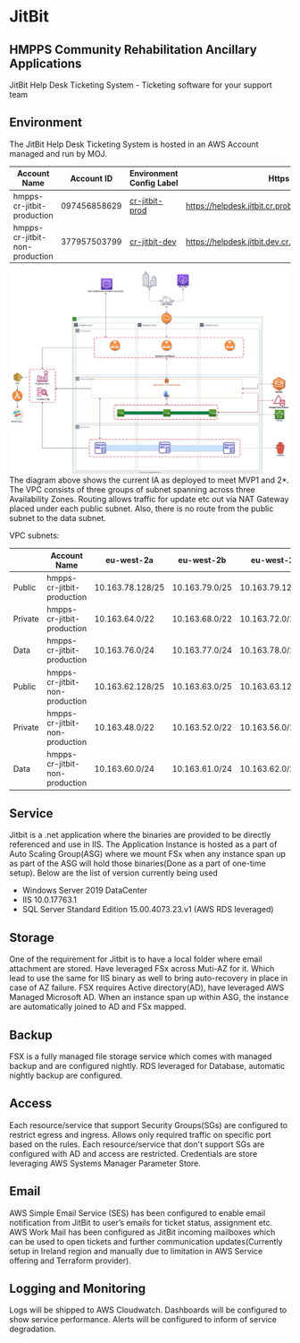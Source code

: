 # JitBit
## HMPPS Community Rehabilitation Ancillary Applications

JitBit Help Desk Ticketing System - Ticketing software for your support team

## Environment

The JitBit Help Desk Ticketing System is hosted in an AWS Account managed and run by MOJ.


|   Account Name      	| Account ID       	| Environment Config Label 	| Https Endpoint | Http Endpoint |
|--------- 	|------------------	|----------------	|----------------	| ----------------	| 
| hmpps-cr-jitbit-production	| 097456858629 	| [cr-jitbit-prod](https://github.com/ministryofjustice/hmpps-env-configs/tree/master/cr-jitbit-prod) 	| https://helpdesk.jitbit.cr.probation.service.justice.gov.uk/  |  http://helpdesk.jitbit.cr.probation.service.justice.gov.uk/ |
| hmpps-cr-jitbit-non-production    | 377957503799   	| [cr-jitbit-dev](https://github.com/ministryofjustice/hmpps-env-configs/tree/master/cr-jitbit-dev) 	| https://helpdesk.jitbit.dev.cr.probation.service.justice.gov.uk | http://helpdesk.jitbit.dev.cr.probation.service.justice.gov.uk/ |



![ia-diagram](./diagrams/JitBit_Community_Rehabilitation_Ancillary_Applications.svg)
The diagram above shows the current IA as deployed to meet MVP1 and 2*. The VPC consists of three groups of subnet spanning across three Availability Zones. Routing allows traffic for update etc out via NAT Gateway placed under each public subnet. Also, there is no route from the public subnet to the data subnet.

VPC subnets:

|         	| Account Name                    | eu-west-2a       	| eu-west-2b     	| eu-west-2c      	|
|---------	|-------------------------------- |------------------	|----------------	|------------------	|
| Public  	| hmpps-cr-jitbit-production      | 10.163.78.128/25	| 10.163.79.0/25	| 10.163.79.128/25 	|
| Private 	| hmpps-cr-jitbit-production      | 10.163.64.0/22  	| 10.163.68.0/22 	| 10.163.72.0/22   	|
| Data    	| hmpps-cr-jitbit-production      | 10.163.76.0/24   	| 10.163.77.0/24 	| 10.163.78.0/25   	|
| Public  	| hmpps-cr-jitbit-non-production  | 10.163.62.128/25 	| 10.163.63.0/25 	| 10.163.63.128/25 	|
| Private 	| hmpps-cr-jitbit-non-production  | 10.163.48.0/22  	| 10.163.52.0/22 	| 10.163.56.0/22   	|
| Data    	| hmpps-cr-jitbit-non-production  | 10.163.60.0/24  	| 10.163.61.0/24 	| 10.163.62.0/25   	|

## Service

Jitbit is a .net application where the binaries are provided to be directly referenced and use in IIS. The Application Instance is hosted as a part of Auto Scaling Group(ASG) where we mount FSx when any instance span up as part of the ASG will hold those binaries(Done as a part of one-time setup). 
Below are the list of version currently being used  
* Windows Server 2019 DataCenter
* IIS 10.0.17763.1
* SQL Server Standard Edition 15.00.4073.23.v1 (AWS RDS leveraged)

## Storage

One of the requirement for Jitbit is to have a local folder where email attachment are stored. Have leveraged FSx across Muti-AZ for it. Which lead to use the same for IIS binary as well to bring auto-recovery in place in case of AZ failure.
FSX requires Active directory(AD), have leveraged AWS Managed Microsoft AD. When an instance span  up within ASG, the instance are automatically joined to AD and FSx mapped.

## Backup

FSX is a fully managed file storage service which comes with managed backup and are configured nightly.
RDS leveraged for Database, automatic nightly backup are configured.

## Access

Each resource/service that support Security Groups(SGs) are configured to restrict egress and ingress. Allows only required traffic on specific port based on the rules.
Each resource/service that don't support SGs are configured with AD and access are restricted.
Credentials are store leveraging AWS Systems Manager Parameter Store.

## Email

AWS Simple Email Service (SES) has been configured to enable email notification from JitBit to user’s emails for ticket status, assignment etc.
AWS Work Mail has been configured as JitBit incoming mailboxes which can be used to open tickets and further communication updates(Currently setup in Ireland region and manually due to limitation in AWS Service offering and Terraform provider).

## Logging and Monitoring

Logs will be shipped to AWS Cloudwatch. Dashboards will be configured to show service performance. Alerts will be configured to inform of service degradation.